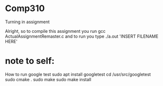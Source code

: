 # Comp310
Turning in assignment

Alright, so to compile this assignment you run
gcc ActualAssignmentRemaster.c
and to run you type
./a.out 'INSERT FILENAME HERE'

# note to self:
How to run google test
sudo apt install googletest
cd /usr/src/googletest
sudo cmake .
sudo make
sudo make install
